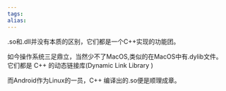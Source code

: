 ```yaml
---
tags: 
alias:
---
```

.so和.dll并没有本质的区别，它们都是一个C++实现的功能团。

如今操作系统三足鼎立，当然少不了MacOS,类似的在MacOS中有.dylib文件。  
它们都是 C++ 的动态链接库(Dynamic Link Library )


而Android作为Linux的一员，C++ 编译出的.so便是顺理成章。

